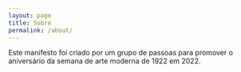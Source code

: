 ```yaml
---
layout: page
title: Sobre
permalink: /about/
---
```


Este manifesto foi criado por um grupo de passoas para promover o aniversário da semana de arte moderna de 1922 em 2022.